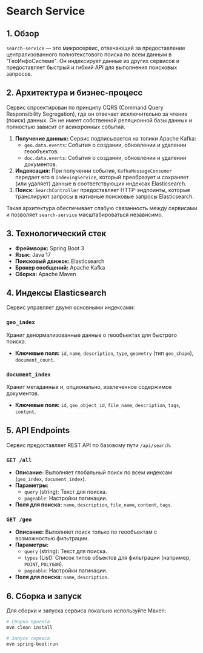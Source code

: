 # Search Service

## 1. Обзор

`search-service` — это микросервис, отвечающий за предоставление централизованного полнотекстового поиска по всем данным в "ГеоИнфоСистеме". Он индексирует данные из других сервисов и предоставляет быстрый и гибкий API для выполнения поисковых запросов.

## 2. Архитектура и бизнес-процесс

Сервис спроектирован по принципу CQRS (Command Query Responsibility Segregation), где он отвечает исключительно за чтение (поиск) данных. Он не имеет собственной реляционной базы данных и полностью зависит от асинхронных событий.

1.  **Получение данных:** Сервис подписывается на топики Apache Kafka:
    - `geo.data.events`: События о создании, обновлении и удалении геообъектов.
    - `doc.data.events`: События о создании, обновлении и удалении документов.
2.  **Индексация:** При получении события, `KafkaMessageConsumer` передает его в `IndexingService`, который преобразует и сохраняет (или удаляет) данные в соответствующих индексах Elasticsearch.
3.  **Поиск:** `SearchController` предоставляет HTTP-эндпоинты, которые транслируют запросы в нативные поисковые запросы Elasticsearch.

Такая архитектура обеспечивает слабую связанность между сервисами и позволяет `search-service` масштабироваться независимо.

## 3. Технологический стек

- **Фреймворк:** Spring Boot 3
- **Язык:** Java 17
- **Поисковый движок:** Elasticsearch
- **Брокер сообщений:** Apache Kafka
- **Сборка:** Apache Maven

## 4. Индексы Elasticsearch

Сервис управляет двумя основными индексами:

### `geo_index`
Хранит денормализованные данные о геообъектах для быстрого поиска.
- **Ключевые поля:** `id`, `name`, `description`, `type`, `geometry` (тип `geo_shape`), `document_count`.

### `document_index`
Хранит метаданные и, опционально, извлеченное содержимое документов.
- **Ключевые поля:** `id`, `geo_object_id`, `file_name`, `description`, `tags`, `content`.

## 5. API Endpoints

Сервис предоставляет REST API по базовому пути `/api/search`.

### `GET /all`
- **Описание:** Выполняет глобальный поиск по всем индексам (`geo_index`, `document_index`).
- **Параметры:**
    - `query` (string): Текст для поиска.
    - `pageable`: Настройки пагинации.
- **Поля для поиска:** `name`, `description`, `file_name`, `content`, `tags`.

### `GET /geo`
- **Описание:** Выполняет поиск только по геообъектам с возможностью фильтрации.
- **Параметры:**
    - `query` (string): Текст для поиска.
    - `types` (List<String>): Список типов объектов для фильтрации (например, `POINT`, `POLYGON`).
    - `pageable`: Настройки пагинации.
- **Поля для поиска:** `name`, `description`.

## 6. Сборка и запуск

Для сборки и запуска сервиса локально используйте Maven:

```bash
# Сборка проекта
mvn clean install

# Запуск сервиса
mvn spring-boot:run
```

